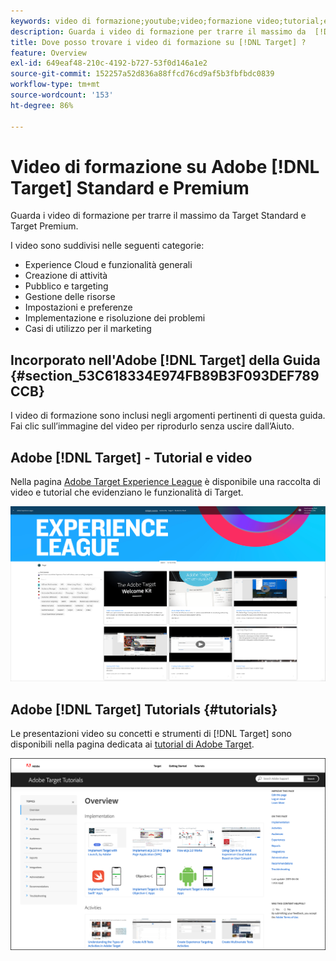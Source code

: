 ```yaml
---
keywords: video di formazione;youtube;video;formazione video;tutorial;esercitazioni;video
description: Guarda i video di formazione per trarre il massimo da  [!DNL Target] Standard e [!DNL Target] Premium.
title: Dove posso trovare i video di formazione su [!DNL Target] ?
feature: Overview
exl-id: 649eaf48-210c-4192-b727-53f0d146a1e2
source-git-commit: 152257a52d836a88ffcd76cd9af5b3fbfbdc0839
workflow-type: tm+mt
source-wordcount: '153'
ht-degree: 86%

---
```


# Video di formazione su Adobe [!DNL Target] Standard e Premium

Guarda i video di formazione per trarre il massimo da Target Standard e Target Premium.

I video sono suddivisi nelle seguenti categorie:

* Experience Cloud e funzionalità generali
* Creazione di attività
* Pubblico e targeting
* Gestione delle risorse
* Impostazioni e preferenze
* Implementazione e risoluzione dei problemi
* Casi di utilizzo per il marketing

## Incorporato nell&#39;Adobe [!DNL Target] della Guida {#section_53C618334E974FB89B3F093DEF789CCB}

I video di formazione sono inclusi negli argomenti pertinenti di questa guida. Fai clic sull’immagine del video per riprodurlo senza uscire dall’Aiuto.

## Adobe [!DNL Target] - Tutorial e video

Nella pagina [Adobe Target Experience League](https://guided.adobe.com/#recommended/solutions/target) è disponibile una raccolta di video e tutorial che evidenziano le funzionalità di Target.

![Video di Experience League](/help/main/c-intro/assets/experience-league.png)

## Adobe [!DNL Target] Tutorials {#tutorials}

Le presentazioni video su concetti e strumenti di [!DNL Target] sono disponibili nella pagina dedicata ai [tutorial di Adobe Target](https://experienceleague.adobe.com/docs/target-learn/tutorials/overview.html?lang=it).

![Esercitazioni di Adobe Target](/help/main/c-intro/assets/adobe-target-tutorials-new.png)
